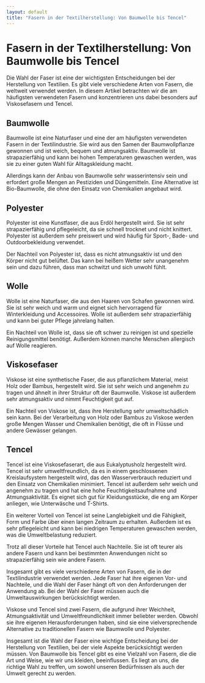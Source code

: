 ```yaml
---
layout: default
title: "Fasern in der Textilherstellung: Von Baumwolle bis Tencel"
---
```


# Fasern in der Textilherstellung: Von Baumwolle bis Tencel

Die Wahl der Faser ist eine der wichtigsten Entscheidungen bei der Herstellung von Textilien. Es gibt viele verschiedene Arten von Fasern, die weltweit verwendet werden. In diesem Artikel betrachten wir die am häufigsten verwendeten Fasern und konzentrieren uns dabei besonders auf Viskosefasern und Tencel.

## Baumwolle

Baumwolle ist eine Naturfaser und eine der am häufigsten verwendeten Fasern in der Textilindustrie. Sie wird aus den Samen der Baumwollpflanze gewonnen und ist weich, bequem und atmungsaktiv. Baumwolle ist strapazierfähig und kann bei hohen Temperaturen gewaschen werden, was sie zu einer guten Wahl für Alltagskleidung macht.

Allerdings kann der Anbau von Baumwolle sehr wasserintensiv sein und erfordert große Mengen an Pestiziden und Düngemitteln. Eine Alternative ist Bio-Baumwolle, die ohne den Einsatz von Chemikalien angebaut wird.

## Polyester

Polyester ist eine Kunstfaser, die aus Erdöl hergestellt wird. Sie ist sehr strapazierfähig und pflegeleicht, da sie schnell trocknet und nicht knittert. Polyester ist außerdem sehr preiswert und wird häufig für Sport-, Bade- und Outdoorbekleidung verwendet.

Der Nachteil von Polyester ist, dass es nicht atmungsaktiv ist und den Körper nicht gut belüftet. Das kann bei heißem Wetter sehr unangenehm sein und dazu führen, dass man schwitzt und sich unwohl fühlt.

## Wolle

Wolle ist eine Naturfaser, die aus den Haaren von Schafen gewonnen wird. Sie ist sehr weich und warm und eignet sich hervorragend für Winterkleidung und Accessoires. Wolle ist außerdem sehr strapazierfähig und kann bei guter Pflege jahrelang halten.

Ein Nachteil von Wolle ist, dass sie oft schwer zu reinigen ist und spezielle Reinigungsmittel benötigt. Außerdem können manche Menschen allergisch auf Wolle reagieren.

## Viskosefaser

Viskose ist eine synthetische Faser, die aus pflanzlichem Material, meist Holz oder Bambus, hergestellt wird. Sie ist sehr weich und angenehm zu tragen und ähnelt in ihrer Struktur oft der Baumwolle. Viskose ist außerdem sehr atmungsaktiv und nimmt Feuchtigkeit gut auf.

Ein Nachteil von Viskose ist, dass ihre Herstellung sehr umweltschädlich sein kann. Bei der Verarbeitung von Holz oder Bambus zu Viskose werden große Mengen Wasser und Chemikalien benötigt, die oft in Flüsse und andere Gewässer gelangen.

## Tencel

Tencel ist eine Viskosefaserart, die aus Eukalyptusholz hergestellt wird. Tencel ist sehr umweltfreundlich, da es in einem geschlossenen Kreislaufsystem hergestellt wird, das den Wasserverbrauch reduziert und den Einsatz von Chemikalien minimiert. Tencel ist außerdem sehr weich und angenehm zu tragen und hat eine hohe Feuchtigkeitsaufnahme und Atmungsaktivität. Es eignet sich gut für Kleidungsstücke, die eng am Körper anliegen, wie Unterwäsche und T-Shirts.

Ein weiterer Vorteil von Tencel ist seine Langlebigkeit und die Fähigkeit, Form und Farbe über einen langen Zeitraum zu erhalten. Außerdem ist es sehr pflegeleicht und kann bei niedrigen Temperaturen gewaschen werden, was die Umweltbelastung reduziert.

Trotz all dieser Vorteile hat Tencel auch Nachteile. Sie ist oft teurer als andere Fasern und kann bei bestimmten Anwendungen nicht so strapazierfähig sein wie andere Fasern.

Insgesamt gibt es viele verschiedene Arten von Fasern, die in der Textilindustrie verwendet werden. Jede Faser hat ihre eigenen Vor- und Nachteile, und die Wahl der Faser hängt oft von den Anforderungen der Anwendung ab. Bei der Wahl der Faser müssen auch die Umweltauswirkungen berücksichtigt werden.

Viskose und Tencel sind zwei Fasern, die aufgrund ihrer Weichheit, Atmungsaktivität und Umweltfreundlichkeit immer beliebter werden. Obwohl sie ihre eigenen Herausforderungen haben, sind sie eine vielversprechende Alternative zu traditionellen Fasern wie Baumwolle und Polyester.

Insgesamt ist die Wahl der Faser eine wichtige Entscheidung bei der Herstellung von Textilien, bei der viele Aspekte berücksichtigt werden müssen. Von Baumwolle bis Tencel gibt es eine Vielzahl von Fasern, die die Art und Weise, wie wir uns kleiden, beeinflussen. Es liegt an uns, die richtige Wahl zu treffen, um sowohl unseren Bedürfnissen als auch der Umwelt gerecht zu werden.
